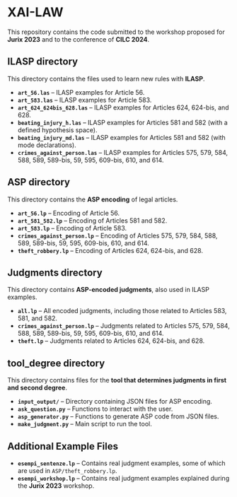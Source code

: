 # XAI-LAW 

This repository contains the code submitted to the workshop proposed for **Jurix 2023** and to the conference of **CILC 2024**.

## ILASP directory
This directory contains the files used to learn new rules with **ILASP**.

- **`art_56.las`** – ILASP examples for Article 56.  
- **`art_583.las`** – ILASP examples for Article 583.  
- **`art_624_624bis_628.las`** – ILASP examples for Articles 624, 624-bis, and 628.  
- **`beating_injury_h.las`** – ILASP examples for Articles 581 and 582 (with a defined hypothesis space).  
- **`beating_injury_md.las`** – ILASP examples for Articles 581 and 582 (with mode declarations).  
- **`crimes_against_person.las`** – ILASP examples for Articles 575, 579, 584, 588, 589, 589-bis, 59, 595, 609-bis, 610, and 614.  


## ASP directory
This directory contains the **ASP encoding** of legal articles.

- **`art_56.lp`** – Encoding of Article 56.  
- **`art_581_582.lp`** – Encoding of Articles 581 and 582.  
- **`art_583.lp`** – Encoding of Article 583.  
- **`crimes_against_person.lp`** – Encoding of Articles 575, 579, 584, 588, 589, 589-bis, 59, 595, 609-bis, 610, and 614.  
- **`theft_robbery.lp`** – Encoding of Articles 624, 624-bis, and 628.  

## Judgments directory
This directory contains **ASP-encoded judgments**, also used in ILASP examples.

- **`all.lp`** – All encoded judgments, including those related to Articles 583, 581, and 582.  
- **`crimes_against_person.lp`** – Judgments related to Articles 575, 579, 584, 588, 589, 589-bis, 59, 595, 609-bis, 610, and 614.  
- **`theft.lp`** – Judgments related to Articles 624, 624-bis, and 628.  

## tool_degree directory
This directory contains files for the **tool that determines judgments in first and second degree**.

- **`input_output/`** – Directory containing JSON files for ASP encoding.  
- **`ask_question.py`** – Functions to interact with the user.  
- **`asp_generator.py`** – Functions to generate ASP code from JSON files.  
- **`make_judgment.py`** – Main script to run the tool.

## Additional Example Files
- **`esempi_sentenze.lp`** – Contains real judgment examples, some of which are used in `ASP/theft_robbery.lp`.  
- **`esempi_workshop.lp`** – Contains real judgment examples explained during the **Jurix 2023** workshop.  
